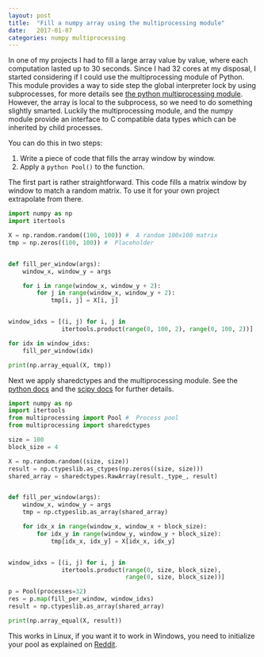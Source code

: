 ```yaml
---
layout: post
title:  "Fill a numpy array using the multiprocessing module"
date:   2017-01-07
categories: numpy multiprocessing
---
```

In one of my projects I had to fill a large array value by value, where each computation lasted up to 30 seconds. Since I had 32 cores at my disposal, I started considering if I could use the multiprocessing module of Python. This module provides a way to side step the global interpreter lock by using subprocesses, for more details see [the python multiprocessing module][python-multi]. However, the array is local to the subprocess, so we need to do something slightly smarted. Luckily the multiprocessing module, and the numpy module provide an interface to C compatible data types which can be inherited by child processes.

You can do this in two steps:

1. Write a piece of code that fills the array window by window.
2. Apply a ```python Pool()``` to the function.

The first part is rather straightforward. This code fills a matrix window by window to match a random matrix. To use it for your own project extrapolate from there.

```python
import numpy as np
import itertools

X = np.random.random((100, 100)) #  A random 100x100 matrix
tmp = np.zeros((100, 100)) #  Placeholder


def fill_per_window(args):
    window_x, window_y = args

    for i in range(window_x, window_y + 2):
        for j in range(window_x, window_y + 2):
            tmp[i, j] = X[i, j]


window_idxs = [(i, j) for i, j in
               itertools.product(range(0, 100, 2), range(0, 100, 2))]

for idx in window_idxs:
    fill_per_window(idx)

print(np.array_equal(X, tmp))
```
Next we apply sharedctypes and the multiprocessing module. See the [python docs][python-ctypes] and the [scipy docs][scipy-ctypes] for further details.

```python
import numpy as np
import itertools
from multiprocessing import Pool #  Process pool
from multiprocessing import sharedctypes

size = 100
block_size = 4

X = np.random.random((size, size))
result = np.ctypeslib.as_ctypes(np.zeros((size, size)))
shared_array = sharedctypes.RawArray(result._type_, result)


def fill_per_window(args):
    window_x, window_y = args
    tmp = np.ctypeslib.as_array(shared_array)

    for idx_x in range(window_x, window_x + block_size):
        for idx_y in range(window_y, window_y + block_size):
            tmp[idx_x, idx_y] = X[idx_x, idx_y]


window_idxs = [(i, j) for i, j in
               itertools.product(range(0, size, block_size),
                                 range(0, size, block_size))]

p = Pool(processes=32)
res = p.map(fill_per_window, window_idxs)
result = np.ctypeslib.as_array(shared_array)

print(np.array_equal(X, result))
```
This works in Linux, if you want it to work in Windows, you need to initialize your pool as explained on [Reddit][reddit].

[python-multi]: https://docs.python.org/2/library/multiprocessing.html
[reddit]: https://www.reddit.com/r/Python/comments/j3qjb/parformatlabpool_replacement/
[python-ctypes]: https://docs.python.org/2/library/multiprocessing.html#module-multiprocessing.sharedctypes
[scipy-ctypes]: https://docs.scipy.org/doc/numpy/reference/routines.ctypeslib.html
